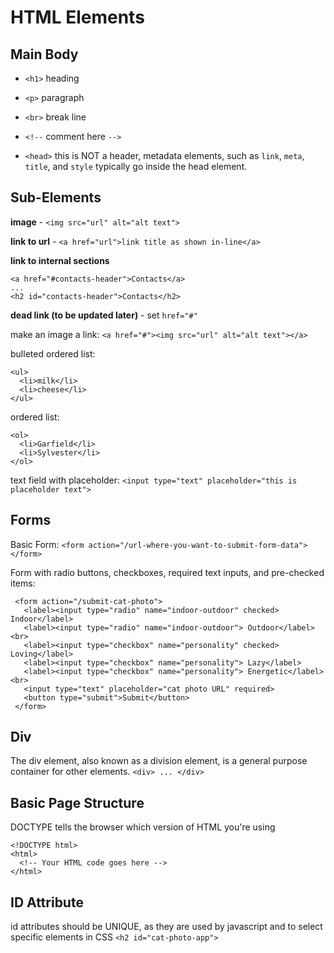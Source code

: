 # HTML Elements

## Main Body

- `<h1>`  heading

- `<p>`   paragraph

- `<br>`  break line

- `<!--`  comment here    `-->`

- `<head>` this is NOT a header, metadata elements, such as `link`, `meta`, `title`, and `style` typically go inside the head element.

## Sub-Elements

**image** - `<img src="url" alt="alt text">`

**link to url** - `<a href="url">link title as shown in-line</a>`

**link to internal sections**
```
<a href="#contacts-header">Contacts</a>
...
<h2 id="contacts-header">Contacts</h2>
```

**dead link (to be updated later)** - set `href="#" `

make an image a link: `<a href="#"><img src="url" alt="alt text"></a>`

bulleted ordered list:
```
<ul>
  <li>milk</li>
  <li>cheese</li>
</ul>
```

ordered list:
```
<ol>
  <li>Garfield</li>
  <li>Sylvester</li>
</ol>
```

text field with placeholder: `<input type="text" placeholder="this is placeholder text">`

## Forms

Basic Form:
`<form action="/url-where-you-want-to-submit-form-data"></form>`

Form with radio buttons, checkboxes, required text inputs, and pre-checked items:
```
 <form action="/submit-cat-photo">
   <label><input type="radio" name="indoor-outdoor" checked> Indoor</label>
   <label><input type="radio" name="indoor-outdoor"> Outdoor</label><br>
   <label><input type="checkbox" name="personality" checked> Loving</label>
   <label><input type="checkbox" name="personality"> Lazy</label>
   <label><input type="checkbox" name="personality"> Energetic</label><br>
   <input type="text" placeholder="cat photo URL" required>
   <button type="submit">Submit</button>
 </form>
  ```
  
## Div
  
The div element, also known as a division element, is a general purpose container for other elements.
`<div> ... </div>`

## Basic Page Structure

DOCTYPE tells the browser which version of HTML you're using
```
<!DOCTYPE html>
<html>
  <!-- Your HTML code goes here -->
</html>
```

## ID Attribute
id attributes should be UNIQUE, as they are used by javascript and to select specific elements in CSS
`<h2 id="cat-photo-app">`
